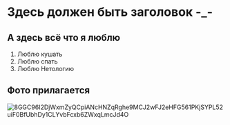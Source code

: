# Здесь должен быть заголовок -_-

## А здесь всё что я люблю

1. Люблю кушать
2. Люблю спать
3. Люблю Нетологию

## Фото прилагается

![8GGC96I2DjWxmZyQCpiANcHNZqRghe9MCJ2wFJ2eHFG561PKjSYPL52uiF0BfUbhDy1CLYvbFcxb6ZWxqLmcJd4O](https://github.com/user-attachments/assets/c37a9890-c66c-449e-a097-9a2cf601b832)
